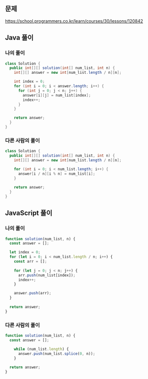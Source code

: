 ## 문제
https://school.programmers.co.kr/learn/courses/30/lessons/120842

## Java 풀이
### 나의 풀이
```java
class Solution {
  public int[][] solution(int[] num_list, int n) {
    int[][] answer = new int[num_list.length / n][n];

    int index = 0;
    for (int i = 0; i < answer.length; i++) {
      for (int j = 0; j < n; j++) {
        answer[i][j] = num_list[index];
        index++;
      }
    }

    return answer;
  }
}
```

### 다른 사람의 풀이
```java
class Solution {
  public int[][] solution(int[] num_list, int n) {
    int[][] answer = new int[num_list.length / n][n];

    for (int i = 0; i < num_list.length; i++) {
      answer[i / n][i % n] = num_list[i];
    }
    
    return answer;
  }
}
```

## JavaScript 풀이
### 나의 풀이
```javascript
function solution(num_list, n) {
  const answer = [];

  let index = 0;
  for (let i = 0; i < num_list.length / n; i++) {
    const arr = [];
    
    for (let j = 0; j < n; j++) {
      arr.push(num_list[index]);
      index++;
    }

    answer.push(arr);
  }
  
  return answer;
}
```

### 다른 사람의 풀이
```javascript
function solution(num_list, n) {
  const answer = [];

    while (num_list.length) {
      answer.push(num_list.splice(0, n));
    }
  
  return answer;
}
```
